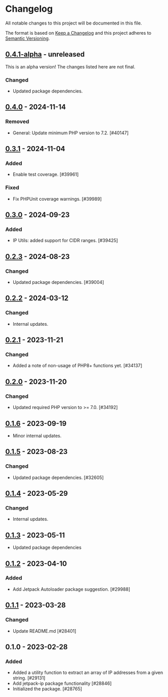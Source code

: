 # Changelog

All notable changes to this project will be documented in this file.

The format is based on [Keep a Changelog](https://keepachangelog.com/en/1.0.0/)
and this project adheres to [Semantic Versioning](https://semver.org/spec/v2.0.0.html).

## [0.4.1-alpha] - unreleased

This is an alpha version! The changes listed here are not final.

### Changed
- Updated package dependencies.

## [0.4.0] - 2024-11-14
### Removed
- General: Update minimum PHP version to 7.2. [#40147]

## [0.3.1] - 2024-11-04
### Added
- Enable test coverage. [#39961]

### Fixed
- Fix PHPUnit coverage warnings. [#39989]

## [0.3.0] - 2024-09-23
### Added
- IP Utils: added support for CIDR ranges. [#39425]

## [0.2.3] - 2024-08-23
### Changed
- Updated package dependencies. [#39004]

## [0.2.2] - 2024-03-12
### Changed
- Internal updates.

## [0.2.1] - 2023-11-21
### Changed
- Added a note of non-usage of PHP8+ functions yet. [#34137]

## [0.2.0] - 2023-11-20
### Changed
- Updated required PHP version to >= 7.0. [#34192]

## [0.1.6] - 2023-09-19

- Minor internal updates.

## [0.1.5] - 2023-08-23
### Changed
- Updated package dependencies. [#32605]

## [0.1.4] - 2023-05-29
### Changed
- Internal updates.

## [0.1.3] - 2023-05-11

- Updated package dependencies

## [0.1.2] - 2023-04-10
### Added
- Add Jetpack Autoloader package suggestion. [#29988]

## [0.1.1] - 2023-03-28
### Changed
- Update README.md [#28401]

## 0.1.0 - 2023-02-28
### Added
- Added a utility function to extract an array of IP addresses from a given string. [#29131]
- Add jetpack-ip package functionality [#28846]
- Initialized the package. [#28765]

[0.4.1-alpha]: https://github.com/automattic/jetpack-ip/compare/v0.4.0...v0.4.1-alpha
[0.4.0]: https://github.com/automattic/jetpack-ip/compare/v0.3.1...v0.4.0
[0.3.1]: https://github.com/automattic/jetpack-ip/compare/v0.3.0...v0.3.1
[0.3.0]: https://github.com/automattic/jetpack-ip/compare/v0.2.3...v0.3.0
[0.2.3]: https://github.com/automattic/jetpack-ip/compare/v0.2.2...v0.2.3
[0.2.2]: https://github.com/automattic/jetpack-ip/compare/v0.2.1...v0.2.2
[0.2.1]: https://github.com/automattic/jetpack-ip/compare/v0.2.0...v0.2.1
[0.2.0]: https://github.com/automattic/jetpack-ip/compare/v0.1.6...v0.2.0
[0.1.6]: https://github.com/automattic/jetpack-ip/compare/v0.1.5...v0.1.6
[0.1.5]: https://github.com/automattic/jetpack-ip/compare/v0.1.4...v0.1.5
[0.1.4]: https://github.com/automattic/jetpack-ip/compare/v0.1.3...v0.1.4
[0.1.3]: https://github.com/automattic/jetpack-ip/compare/v0.1.2...v0.1.3
[0.1.2]: https://github.com/automattic/jetpack-ip/compare/v0.1.1...v0.1.2
[0.1.1]: https://github.com/automattic/jetpack-ip/compare/v0.1.0...v0.1.1
